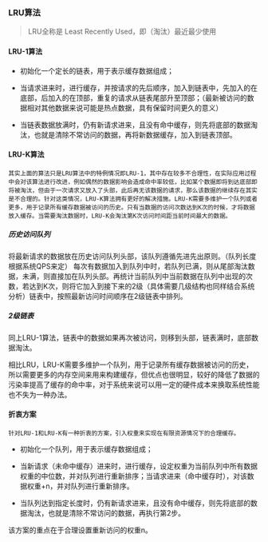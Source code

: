 ### LRU算法
> LRU全称是 Least Recently Used，即（淘汰）最近最少使用

#### LRU-1算法

- 初始化一个定长的链表，用于表示缓存数据组成；

- 当请求进来时，进行缓存，并按请求的先后顺序，加入到链表中，先加入的在底部，后加入的在顶部，重复的请求从链表尾部升至顶部；（最新被访问的数据相对其他数据来说可能是热点数据，具有保留时间更久的意义）

- 当链表数据放满时，仍有新请求进来，且没有命中缓存，则先将底部的数据淘汰，也就是清除不常访问的数据，再将新数据缓存，加入到链表顶部。

#### LRU-K算法

    其实上面的算法只是LRU算法中的特例情况即LRU-1，其中存在较多不合理性，在实际应用过程中会对该算法进行改进，例如偶然的数据影响会造成命中率较低，比如某个数据即将到达底部即将被淘汰，但由于一次请求又放入了头部，此后再无该数据的请求，那么该数据的继续存在其实是不合理的。针对这类情况，LRU-K算法拥有更好的解决措施。LRU-K需要多维护一个队列或者更多，用于记录所有缓存数据被访问的历史。只有当数据的访问次数达到K次的时候，才将数据放入缓存。当需要淘汰数据时，LRU-K会淘汰第K次访问时间距当前时间最大的数据。

##### 历史访问队列
将最新请求的数据放在历史访问队列头部，该队列遵循先进先出原则。（队列长度根据系统QPS来定）
每次有数据加入到队列中时，若队列已满，则从尾部淘汰数据，未满，则直接加在队列头部。再统计当前队列中当前数据在队列中出现的次数，若达到K次，则将它加入到接下来的2级（具体需要几级结构也同样结合系统分析）链表中，按照最新访问时间顺序在2级链表中排列。

##### 2级链表
同上LRU-1算法，链表中的数据如果再次被访问，则移到头部，链表满时，底部数据淘汰。

相比LRU，LRU-K需要多维护一个队列，用于记录所有缓存数据被访问的历史，所以需要更多的内存空间来用来构建缓存，但优点也很明显，较好的降低了数据的污染率提高了缓存的命中率，对于系统来说可以用一定的硬件成本来换取系统性能也不失为一种办法。

#### 折衷方案

    针对LRU-1和LRU-K有一种折衷的方案，引入权重来实现在有限资源情况下的合理缓存。

- 初始化一个队列，用于表示缓存数据组成；

- 当新请求（未命中缓存）进来时，进行缓存，设定权重为当前队列中所有数据权重的中位数，并对队列进行重新排序；当请求进来（命中缓存时），对该数据权重+n，并对队列进行重新排序。

- 当队列达到指定长度时，仍有新请求进来，且没有命中缓存，则先将底部的数据淘汰，也就是清除不常访问的数据，再执行第2步。

该方案的重点在于合理设置重新访问的权重n。